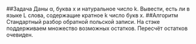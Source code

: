 ##Задача
Даны α, буква x и натуральное число k. Вывести, есть ли в языке L слова, содержащие кратное k число букв x.
##Алгоритм
Стандартный разбор обратной польской записи. На стэке поддерживаем множество возможных остатков. Пересчёт остатков очевиден.

